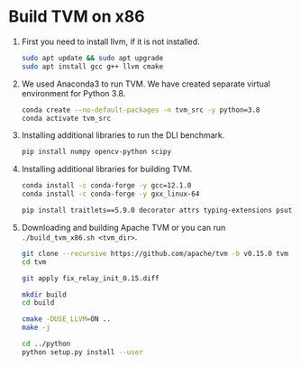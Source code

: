 # Build TVM on x86

1. First you need to install llvm, if it is not installed.

   ```bash
   sudo apt update && sudo apt upgrade
   sudo apt install gcc g++ llvm cmake
   ```

1. We used Anaconda3 to run TVM. We have created separate virtual environment for Python 3.8.

   ```bash
   conda create --no-default-packages -n tvm_src -y python=3.8
   conda activate tvm_src
   ```

1. Installing additional libraries to run the DLI benchmark.

   ```bash
   pip install numpy opencv-python scipy
   ```

1. Installing additional libraries for building TVM.

   ```bash
   conda install -c conda-forge -y gcc=12.1.0
   conda install -c conda-forge -y gxx_linux-64

   pip install traitlets==5.9.0 decorator attrs typing-extensions psutil scipy pybind11 
   ```

1. Downloading and building Apache TVM or you can run ```./build_tvm_x86.sh <tvm_dir>```.

   ```bash
   git clone --recursive https://github.com/apache/tvm -b v0.15.0 tvm
   cd tvm

   git apply fix_relay_init_0.15.diff
   
   mkdir build
   cd build

   cmake -DUSE_LLVM=ON ..
   make -j

   cd ../python
   python setup.py install --user
   ```

